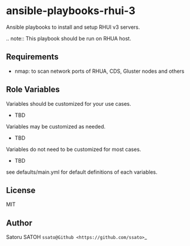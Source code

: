 # ansible-playbooks-rhui-3

Ansible playbooks to install and setup RHUI v3 servers.

<!-- [![Build Status](https://img.shields.io/travis/ssato/ansible-role-rhui-3-rhua-pre-checks.png)](https://travis-ci.org/ssato/ansible-role-rhui-3-rhua-pre-checks) -->

.. note:: This playbook should be run on RHUA host.

## Requirements

- nmap: to scan network ports of RHUA, CDS, Gluster nodes and others

## Role Variables

Variables should be customized for your use cases.

- TBD

Variables may be customized as needed.

- TBD

Variables do not need to be customized for most cases.

- TBD

see defaults/main.yml for default definitions of each variables.

## License

MIT

## Author

Satoru SATOH `ssato@Github <https://github.com/ssato>`_

<!-- vim:sw=2:ts=2:et:
-->
